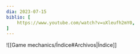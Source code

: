 ```yaml
---
dia: 2023-07-15
biblio: [
	https://www.youtube.com/watch?v=uXleufh2mY0,
]
---
```










![[Game mechanics/Índice#Archivos|Índice]]